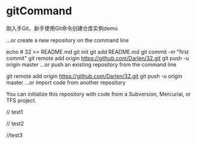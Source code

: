 # gitCommand
刚入手Git，新手使用Git命令创建仓库实例demo

…or create a new repository on the command line


echo # 32 >> README.md
git init
git add README.md
git commit -m "first commit"
git remote add origin https://github.com/Darlen/32.git
git push -u origin master
…or push an existing repository from the command line


git remote add origin https://github.com/Darlen/32.git
git push -u origin master
…or import code from another repository

You can initialize this repository with code from a Subversion, Mercurial, or TFS project.


//    test1

// test2


//test3